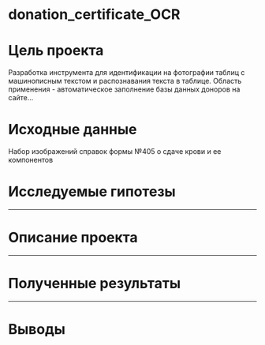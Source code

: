 # donation_certificate_OCR
# Цель проекта
Разработка инструмента для идентификации на фотографии таблиц с машинописным текстом и распознавания текста в таблице. Область применения - автоматическое заполнение базы данных доноров на сайте...
# Исходные данные
Набор изображений справок формы №405 о сдаче крови и ее компонентов
# Исследуемые гипотезы
_____________
# Описание проекта
_____________
# Полученные результаты
_____________
# Выводы

